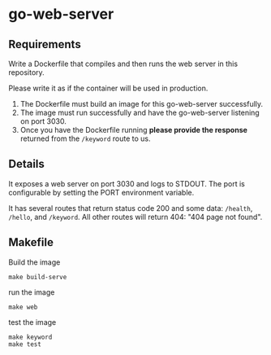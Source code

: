 # go-web-server

## Requirements

Write a Dockerfile that compiles and then runs the web server in this repository.  

Please write it as if the container will be used in production.  

1. The Dockerfile must build an image for this go-web-server successfully.
2. The image must run successfully and have the go-web-server listening on port 3030.
3. Once you have the Dockerfile running **please provide the response** returned from the `/keyword` route to us.  

## Details

It exposes a web server on port 3030 and logs to STDOUT.  The port is configurable by setting the PORT environment variable.  

It has several routes that return status code 200 and some data: `/health`, `/hello`, and `/keyword`. All other routes will return 404: "404 page not found".  


## Makefile
Build the image
```
make build-serve
```

run the image
```
make web
```

test the image
```
make keyword
make test
```